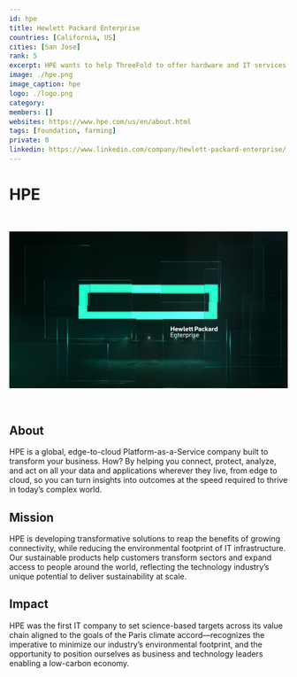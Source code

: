 ```yaml
---
id: hpe
title: Hewlett Packard Enterprise
countries: [California, US]
cities: [San Jose]
rank: 5
excerpt: HPE wants to help ThreeFold to offer hardware and IT services to the community.
image: ./hpe.png
image_caption: hpe
logo: ./logo.png
category:
members: []
websites: https://www.hpe.com/us/en/about.html
tags: [foundation, farming]
private: 0
linkedin: https://www.linkedin.com/company/hewlett-packard-enterprise/
---
```



# HPE

<br/>

![hpe](./hpe2.jpg)

<br/>

## About

HPE is a global, edge-to-cloud Platform-as-a-Service company built to transform your business. How? By helping you connect, protect, analyze, and act on all your data and applications wherever they live, from edge to cloud, so you can turn insights into outcomes at the speed required to thrive in today’s complex world.

## Mission
HPE is developing transformative solutions to reap the benefits of growing connectivity, while reducing the environmental footprint of IT infrastructure. Our sustainable products help customers transform sectors and expand access to people around the world, reflecting the technology industry’s unique potential to deliver sustainability at scale.

## Impact
HPE was the first IT company to set science-based targets across its value chain aligned to the goals of the Paris climate accord—recognizes the imperative to minimize our industry’s environmental footprint, and the opportunity to position ourselves as business and technology leaders enabling a low-carbon economy.


